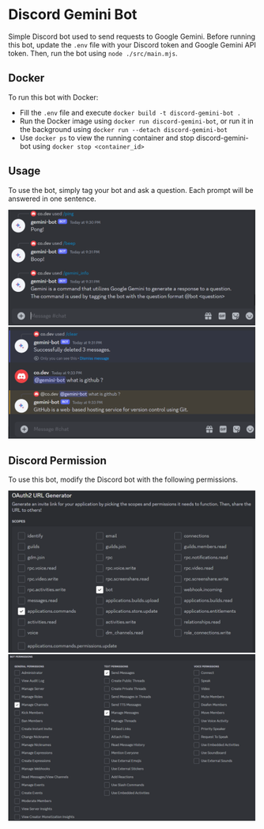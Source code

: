 # Discord Gemini Bot

Simple Discord bot used to send requests to Google Gemini. Before running this bot, update the `.env` file with your Discord token and Google Gemini API token. Then, run the bot using `node ./src/main.mjs`.

## Docker
To run this bot with Docker:
- Fill the `.env` file and execute `docker build -t discord-gemini-bot .`
- Run the Docker image using `docker run discord-gemini-bot`, or run it in the background using `docker run --detach discord-gemini-bot`
- Use `docker ps` to view the running container and stop discord-gemini-bot using `docker stop <container_id>`

## Usage
To use the bot, simply tag your bot and ask a question. Each prompt will be answered in one sentence.

<img src="./assets/gemini-slash-commands.png" width="500">
<img src="./assets/gemini-prompt.png" width="500">

## Discord Permission
To use this bot, modify the Discord bot with the following permissions.

<img src="./assets/dc-scopes.png" width="500">
<img src="./assets/dc-permission.png" width="500">

